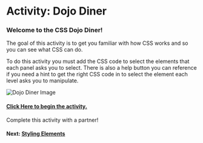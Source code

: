 # Activity: Dojo Diner

### Welcome to the CSS Dojo Diner! 
The goal of this activity is to get you familiar with how CSS works and so you can see what CSS can do. 

To do this activity you must add the CSS code to select the elements that each panel asks you to select. There is also a help button you can reference if you need a hint to get the right CSS code in to select the element each level asks you to manipulate.

![Dojo Diner Image](http://s3.amazonaws.com/General_V88/boomyeah/company_1055/chapter_2330/handouts/chapter2330_8287_diner.png "Dojo Diner")

#### [Click Here to begin the activity.](http://algorithms.dojo.news/static/dojo-diner/index.html)

Complete this activity with a partner!

#### Next: [Styling Elements](./styling_elements.md)